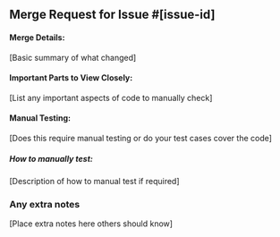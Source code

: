 ## Merge Request for Issue #[issue-id]

#### Merge Details:
[Basic summary of what changed]

#### Important Parts to View Closely:
[List any important aspects of code to manually check]

#### Manual Testing:
[Does this require manual testing or do your test cases cover the code]

##### How to manually test:
[Description of how to manual test if required]

### Any extra notes
[Place extra notes here others should know]